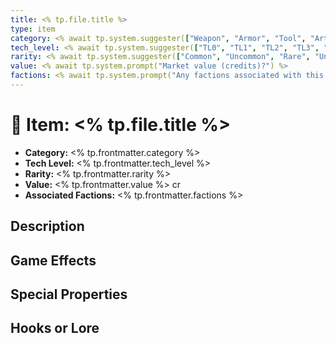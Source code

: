 ```yaml
---
title: <% tp.file.title %>
type: item
category: <% await tp.system.suggester(["Weapon", "Armor", "Tool", "Artifact", "Cyberware", "Other"], ["Weapon", "Armor", "Tool", "Artifact", "Cyberware", "Other"]) %>
tech_level: <% await tp.system.suggester(["TL0", "TL1", "TL2", "TL3", "TL4", "TL4+", "Pretech", "Postech"], ["TL0", "TL1", "TL2", "TL3", "TL4", "TL4+", "Pretech", "Postech"]) %>
rarity: <% await tp.system.suggester(["Common", "Uncommon", "Rare", "Unique"], ["Common", "Uncommon", "Rare", "Unique"]) %>
value: <% await tp.system.prompt("Market value (credits)?") %>
factions: <% await tp.system.prompt("Any factions associated with this item?") %>
---
```


# 🧰 Item: <% tp.file.title %>

- **Category:** <% tp.frontmatter.category %>
- **Tech Level:** <% tp.frontmatter.tech_level %>
- **Rarity:** <% tp.frontmatter.rarity %>
- **Value:** <% tp.frontmatter.value %> cr
- **Associated Factions:** <% tp.frontmatter.factions %>

## Description

## Game Effects

## Special Properties

## Hooks or Lore
